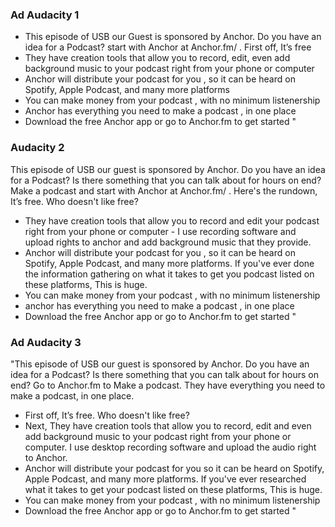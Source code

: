 ### Ad Audacity 1
* This episode of USB our Guest is sponsored by Anchor. Do you have an idea for a Podcast? start with Anchor at Anchor.fm/ . First off, It’s free
* They have creation tools that allow you to record, edit, even add background music to your podcast right from your phone or computer
* Anchor will distribute your podcast for you , so it can be heard on Spotify, Apple Podcast, and many more platforms
* You can make money from your podcast , with no minimum listenership
* Anchor has everything you need to make a podcast , in one place
* Download the free Anchor app or go to Anchor.fm to get started "

### Audacity 2  
This episode of USB our guest is sponsored by Anchor. Do you have an idea for a Podcast? Is there something that you can talk about for hours on end? Make a podcast and start with Anchor at Anchor.fm/ . Here's the rundown, It’s free. Who doesn't like free?
* They have creation tools that allow you to record and edit your podcast right from your phone or computer - I use recording software and upload rights to anchor and add background music that they provide. 
* Anchor will distribute your podcast for you , so it can be heard on Spotify, Apple Podcast, and many more platforms. If you've ever done the information gathering on what it takes to get you podcast listed on these platforms, This is huge. 
* You can make money from your podcast , with no minimum listenership
* anchor has everything you need to make a podcast , in one place
* Download the free Anchor app or go to Anchor.fm to get started "

### Ad Audacity 3
"This episode of USB our guest is sponsored by Anchor. Do you have an idea for a Podcast? Is there something that you can talk about for hours on end? Go to Anchor.fm to Make a podcast. They have everything you need to make a podcast, in one place. 
* First off, It’s free. Who doesn't like free?
* Next, They have creation tools that allow you to record, edit and even add background music to your podcast right from your phone or computer. I use desktop recording software and upload the audio right to Anchor.
* Anchor will distribute your podcast for you so it can be heard on Spotify, Apple Podcast, and many more platforms. If you've ever researched what it takes to get your podcast listed on these platforms, This is huge. 
* You can make money from your podcast , with no minimum listenership
* Download the free Anchor app or go to Anchor.fm to get started "